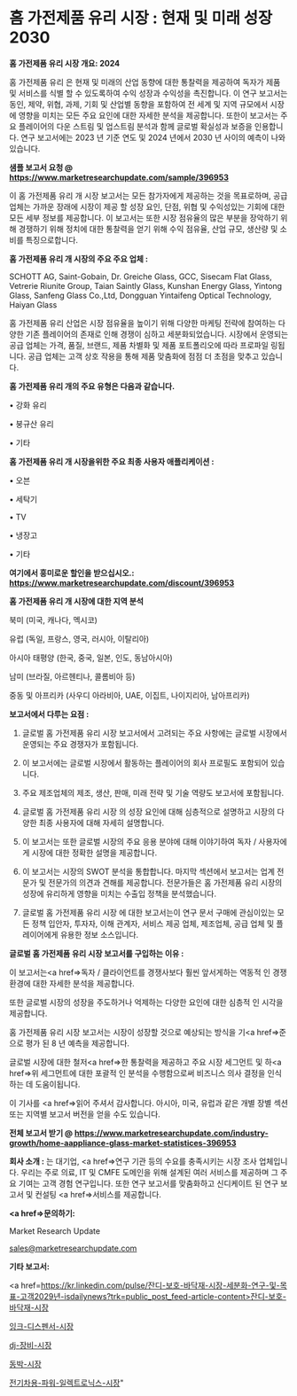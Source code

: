 # 홈 가전제품 유리 시장 : 현재 및 미래 성장 2030

<strong>홈 가전제품 유리 시장 개요: 2024</strong>

홈 가전제품 유리 은 현재 및 미래의 산업 동향에 대한 통찰력을 제공하여 독자가 제품 및 서비스를 식별 할 수 있도록하여 수익 성장과 수익성을 촉진합니다. 이 연구 보고서는 동인, 제약, 위협, 과제, 기회 및 산업별 동향을 포함하여 전 세계 및 지역 규모에서 시장에 영향을 미치는 모든 주요 요인에 대한 자세한 분석을 제공합니다. 또한이 보고서는 주요 플레이어의 다운 스트림 및 업스트림 분석과 함께 글로벌 확실성과 보증을 인용합니다. 연구 보고서에는 2023 년 기준 연도 및 2024 년에서 2030 년 사이의 예측이 나와 있습니다.



<strong>샘플 보고서 요청 @ <a href=https://www.marketresearchupdate.com/sample/396953>https://www.marketresearchupdate.com/sample/396953</a></strong>

이 홈 가전제품 유리 개 시장 보고서는 모든 참가자에게 제공하는 것을 목표로하며, 공급 업체는 가까운 장래에 시장이 제공 할 성장 요인, 단점, 위협 및 수익성있는 기회에 대한 모든 세부 정보를 제공합니다. 이 보고서는 또한 시장 점유율의 많은 부분을 장악하기 위해 경쟁하기 위해 정치에 대한 통찰력을 얻기 위해 수익 점유율, 산업 규모, 생산량 및 소비를 특징으로합니다.



<strong>홈 가전제품 유리 개 시장의 주요 주요 업체 :</strong>

SCHOTT AG, Saint-Gobain, Dr. Greiche Glass, GCC, Sisecam Flat Glass, Vetrerie Riunite Group, Taian Saintly Glass, Kunshan Energy Glass, Yintong Glass, Sanfeng Glass Co.,Ltd, Dongguan Yintaifeng Optical Technology, Haiyan Glass

홈 가전제품 유리 산업은 시장 점유율을 높이기 위해 다양한 마케팅 전략에 참여하는 다양한 기존 플레이어의 존재로 인해 경쟁이 심하고 세분화되었습니다. 시장에서 운영되는 공급 업체는 가격, 품질, 브랜드, 제품 차별화 및 제품 포트폴리오에 따라 프로파일 링됩니다. 공급 업체는 고객 상호 작용을 통해 제품 맞춤화에 점점 더 초점을 맞추고 있습니다.



<strong>홈 가전제품 유리 개의 주요 유형은 다음과 같습니다.</strong>

• 강화 유리

• 붕규산 유리

• 기타



<strong>홈 가전제품 유리 개 시장을위한 주요 최종 사용자 애플리케이션 :</strong>

• 오븐

• 세탁기

• TV

• 냉장고

• 기타



<strong>여기에서 흥미로운 할인을 받으십시오.: <a href=https://www.marketresearchupdate.com/discount/396953>https://www.marketresearchupdate.com/discount/396953</a></strong>



<strong>홈 가전제품 유리 개 시장에 대한 지역 분석</strong>

북미 (미국, 캐나다, 멕시코)

유럽 (독일, 프랑스, 영국, 러시아, 이탈리아)

아시아 태평양 (한국, 중국, 일본, 인도, 동남아시아)

남미 (브라질, 아르헨티나, 콜롬비아 등)

중동 및 아프리카 (사우디 아라비아, UAE, 이집트, 나이지리아, 남아프리카)



<strong>보고서에서 다루는 요점 :</strong>

1. 글로벌 홈 가전제품 유리 시장 보고서에서 고려되는 주요 사항에는 글로벌 시장에서 운영되는 주요 경쟁자가 포함됩니다.

2. 이 보고서에는 글로벌 시장에서 활동하는 플레이어의 회사 프로필도 포함되어 있습니다.

3. 주요 제조업체의 제조, 생산, 판매, 미래 전략 및 기술 역량도 보고서에 포함됩니다.

4. 글로벌 홈 가전제품 유리 시장 의 성장 요인에 대해 심층적으로 설명하고 시장의 다양한 최종 사용자에 대해 자세히 설명합니다.

5. 이 보고서는 또한 글로벌 시장의 주요 응용 분야에 대해 이야기하여 독자 / 사용자에게 시장에 대한 정확한 설명을 제공합니다.

6. 이 보고서는 시장의 SWOT 분석을 통합합니다. 마지막 섹션에서 보고서는 업계 전문가 및 전문가의 의견과 견해를 제공합니다. 전문가들은 홈 가전제품 유리 시장의 성장에 유리하게 영향을 미치는 수출입 정책을 분석했습니다.

7. 글로벌 홈 가전제품 유리 시장 에 대한 보고서는이 연구 문서 구매에 관심이있는 모든 정책 입안자, 투자자, 이해 관계자, 서비스 제공 업체, 제조업체, 공급 업체 및 플레이어에게 유용한 정보 소스입니다.



<strong>글로벌 홈 가전제품 유리 시장 보고서를 구입하는 이유 :</strong>

이 보고서는<a href=>독자 / 클</a>라이언트를 경쟁사보다 훨씬 앞서게하는 역동적 인 경쟁 환경에 대한 자세한 분석을 제공합니다.

또한 글로벌 시장의 성장을 주도하거나 억제하는 다양한 요인에 대한 심층적 인 시각을 제공합니다.

홈 가전제품 유리 시장 보고서는 시장이 성장할 것으로 예상되는 방식을 기<a href=>준으로</a> 평가 된 8 년 예측을 제공합니다.

글로벌 시장에 대한 철저<a href=>한 통찰력</a>을 제공하고 주요 시장 세그먼트 및 하<a href=>위 세그</a>먼트에 대한 포괄적 인 분석을 수행함으로써 비즈니스 의사 결정을 인식하는 데 도움이됩니다.

이 기사를 <a href=>읽어 주</a>셔서 감사합니다. 아시아, 미국, 유럽과 같은 개별 장별 섹션 또는 지역별 보고서 버전을 얻을 수도 있습니다.



<strong>전체 보고서 받기 @ <a href=https://www.marketresearchupdate.com/industry-growth/home-aappliance-glass-market-statistices-396953>https://www.marketresearchupdate.com/industry-growth/home-aappliance-glass-market-statistices-396953</a></strong>



<strong>회사 소개 :</strong>
는 대기업, <a href=>연구 기</a>관 등의 수요를 충족시키는 시장 조사 업체입니다. 우리는 주로 의료, IT 및 CMFE 도메인을 위해 설계된 여러 서비스를 제공하며 그 주요 기여는 고객 경험 연구입니다. 또한 연구 보고서를 맞춤화하고 신디케이트 된 연구 보고서 및 컨설팅 <a href=>서비</a>스를 제공합니다.



<strong><a href=>문의하기:</a></strong>

Market Research Update

sales@marketresearchupdate.com



<strong>기타 보고서:</strong>

<a href=https://kr.linkedin.com/pulse/잔디-보호-바닥재-시장-세분화-연구-및-목표-고객2029년-isdailynews?trk=public_post_feed-article-content>잔디-보호-바닥재-시장</a>

<a href=https://www.linkedin.com/pulse/잉크-디스펜서-시장-세분화-연구-및-목표-고객2029년-consumer-connection-chronicles-24-/>잉크-디스펜서-시장</a>

<a href=https://www.linkedin.com/pulse/dj-장비-시장-세분화-연구-및-목표-고객2029년-trendsetters-talk-360-analysis-38xtf/>dj-장비-시장</a>

<a href=https://www.linkedin.com/pulse/동박-시장-진입-전략-및-위험-평가2029년-consumer-connection-chronicles-24--h6ecf/>동박-시장</a>

<a href=https://www.linkedin.com/pulse/전기차용-파워-일렉트로닉스-시장-진입-전략-및-위험-평가2030년-market-matrix-musings-analysis-nrpdc/>전기차용-파워-일렉트로닉스-시장</a>"
